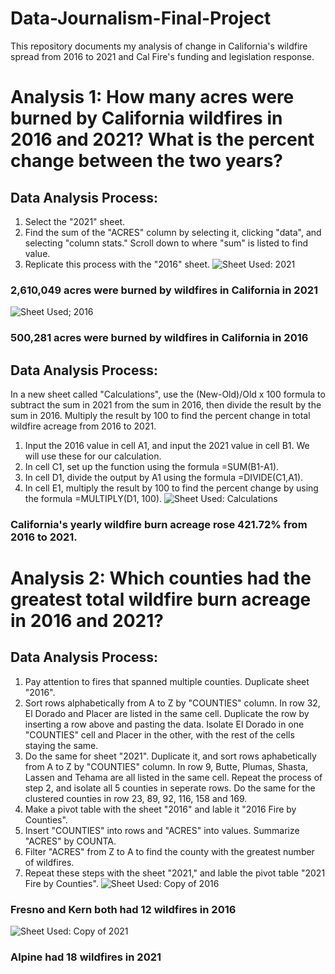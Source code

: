 # Data-Journalism-Final-Project
This repository documents my analysis of change in California's wildfire spread from 2016 to 2021 and Cal Fire's funding and legislation response.
# Analysis 1: How many acres were burned by California wildfires in 2016 and 2021? What is the percent change between the two years?
## Data Analysis Process: 
1) Select the "2021" sheet.
2) Find the sum of the "ACRES" column by selecting it, clicking "data", and selecting "column stats." Scroll down to where "sum" is listed to find value.
3) Replicate this process with the "2016" sheet.
![Sheet Used: 2021](https://user-images.githubusercontent.com/109619716/183370110-8155d6a1-f98f-4f9f-b070-87b2ef294efa.png)
### 2,610,049 acres were burned by wildfires in California in 2021

![Sheet Used; 2016](https://user-images.githubusercontent.com/109619716/183372881-33c9ba6f-3a03-466b-8e70-745327405d40.png)
### 500,281 acres were burned by wildfires in California in 2016

## Data Analysis Process:
In a new sheet called "Calculations", use the (New-Old)/Old x 100 formula to subtract the sum in 2021 from the sum in 2016, then divide the result by the sum in 2016. Multiply the result by 100 to find the percent change in total wildfire acreage from 2016 to 2021.
1) Input the 2016 value in cell A1, and input the 2021 value in cell B1. We will use these for our calculation.
2) In cell C1, set up the function using the formula =SUM(B1-A1).
3) In cell D1, divide the output by A1 using the formula =DIVIDE(C1,A1).
4) In cell E1, multiply the result by 100 to find the percent change by using the formula =MULTIPLY(D1, 100).
![Sheet Used: Calculations](https://user-images.githubusercontent.com/109619716/183372744-5de74448-7154-4f9f-af3f-d6432ed42697.png)
### California's yearly wildfire burn acreage rose 421.72% from 2016 to 2021.

# Analysis 2: Which counties had the greatest total wildfire burn acreage in 2016 and 2021?
## Data Analysis Process: 
1) Pay attention to fires that spanned multiple counties. Duplicate sheet "2016".
2) Sort rows alphabetically from A to Z by "COUNTIES" column. In row 32, El Dorado and Placer are listed in the same cell. Duplicate the row by inserting a row above and pasting the data. Isolate El Dorado in one "COUNTIES" cell and Placer in the other, with the rest of the cells staying the same.
3) Do the same for sheet "2021". Duplicate it, and sort rows aphabetically from A to Z by "COUNTIES" column. In row 9, Butte, Plumas, Shasta, Lassen and Tehama are all listed in the same cell. Repeat the process of step 2, and isolate all 5 counties in seperate rows. Do the same for the clustered counties in row 23, 89, 92, 116, 158 and 169.
4) Make a pivot table with the sheet "2016" and lable it "2016 Fire by Counties".
5) Insert "COUNTIES" into rows and "ACRES" into values. Summarize "ACRES" by COUNTA.
6) Filter "ACRES" from Z to A to find the county with the greatest number of wildfires.
7) Repeat these steps with the sheet "2021," and lable the pivot table "2021 Fire by Counties".
![Sheet Used: Copy of 2016](https://user-images.githubusercontent.com/109619716/183381227-030e470f-834e-43db-9469-43a1ae559002.png)
### Fresno and Kern both had 12 wildfires in 2016

![Sheet Used: Copy of 2021](https://user-images.githubusercontent.com/109619716/183383092-c66f95b4-180c-41ad-90f3-51bdbf81e3d1.png)
### Alpine had 18 wildfires in 2021
